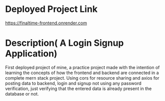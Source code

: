 # Deployed Project Link
https://finaltime-frontend.onrender.com

# Description( A Login Signup Application)
First deployed project of mine, a practice project made with the intention of learning the concepts of how the frontend and backend are connected in a complete mern stack project.
Using cors for resource sharing and axios for posting data to backend, login and signup not using any password verification, just verifying that the entered data is already present in the database or not.
